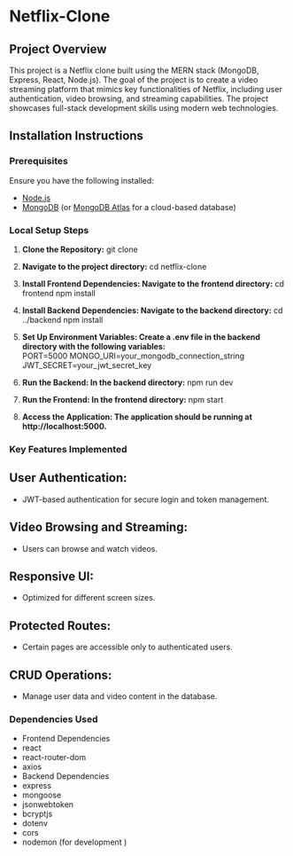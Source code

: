﻿# Netflix-Clone

## Project Overview

This project is a Netflix clone built using the MERN stack (MongoDB, Express, React, Node.js). The goal of the project is to create a video streaming platform that mimics key functionalities of Netflix, including user authentication, video browsing, and streaming capabilities. The project showcases full-stack development skills using modern web technologies.

## Installation Instructions

### Prerequisites

Ensure you have the following installed:

- [Node.js](https://nodejs.org/en/download/)
- [MongoDB](https://www.mongodb.com/try/download/community) (or [MongoDB Atlas](https://www.mongodb.com/cloud/atlas) for a cloud-based database)

### Local Setup Steps

1. **Clone the Repository:**
   git clone <repository-url>
 
2. **Navigate to the project directory:**
    cd netflix-clone

3. **Install Frontend Dependencies: Navigate to the frontend directory:**
    cd frontend
    npm install

4. **Install Backend Dependencies: Navigate to the backend directory:**
    cd ../backend
    npm install

5. **Set Up Environment Variables: Create a .env file in the backend directory with the following variables:**  
    PORT=5000
    MONGO_URI=your_mongodb_connection_string
    JWT_SECRET=your_jwt_secret_key

6. **Run the Backend: In the backend directory:**
    npm run dev
    
7. **Run the Frontend: In the frontend directory:**
    npm start

8. **Access the Application: The application should be running at http://localhost:5000.**

### Key Features Implemented

## User Authentication:
- JWT-based authentication for secure login and token management.
## Video Browsing and Streaming:
- Users can browse and watch videos.
## Responsive UI:
- Optimized for different screen sizes.
## Protected Routes:
- Certain pages are accessible only to authenticated users.
## CRUD Operations:
- Manage user data and video content in the database.

### Dependencies Used
- Frontend Dependencies
- react
- react-router-dom
- axios
- Backend Dependencies
- express
- mongoose
- jsonwebtoken
- bcryptjs
- dotenv
- cors
- nodemon (for development )
